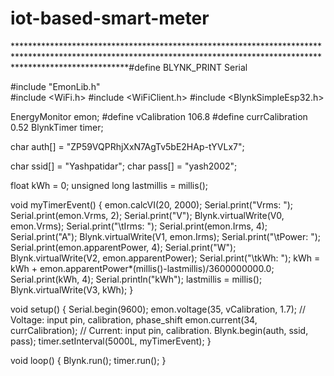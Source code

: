 # iot-based-smart-meter
*************************************************************************************************************************************************************************#define BLYNK_PRINT Serial
 
#include "EmonLib.h"   
#include <WiFi.h>
#include <WiFiClient.h>
#include <BlynkSimpleEsp32.h>
 
EnergyMonitor emon;
#define vCalibration 106.8
#define currCalibration 0.52
BlynkTimer timer;
 
char auth[] = "ZP59VQPRhjXxN7AgTv5bE2HAp-tYVLx7";
 
char ssid[] = "Yashpatidar";
char pass[] = "yash2002";
 
float kWh = 0;
unsigned long lastmillis = millis();
 
void myTimerEvent() {
    emon.calcVI(20, 2000);
    Serial.print("Vrms: ");
    Serial.print(emon.Vrms, 2);
    Serial.print("V");
    Blynk.virtualWrite(V0, emon.Vrms);
    Serial.print("\tIrms: ");
    Serial.print(emon.Irms, 4);
    Serial.print("A");
    Blynk.virtualWrite(V1, emon.Irms);
    Serial.print("\tPower: ");
    Serial.print(emon.apparentPower, 4);
    Serial.print("W");
    Blynk.virtualWrite(V2, emon.apparentPower);
    Serial.print("\tkWh: ");
    kWh = kWh + emon.apparentPower*(millis()-lastmillis)/3600000000.0;
    Serial.print(kWh, 4);
    Serial.println("kWh");
    lastmillis = millis();
    Blynk.virtualWrite(V3, kWh);
}
 
void setup() {
  Serial.begin(9600);
  emon.voltage(35, vCalibration, 1.7); // Voltage: input pin, calibration, phase_shift
  emon.current(34, currCalibration); // Current: input pin, calibration.
  Blynk.begin(auth, ssid, pass);
  timer.setInterval(5000L, myTimerEvent);
}
 
void loop() {
  Blynk.run();
  timer.run();
}
